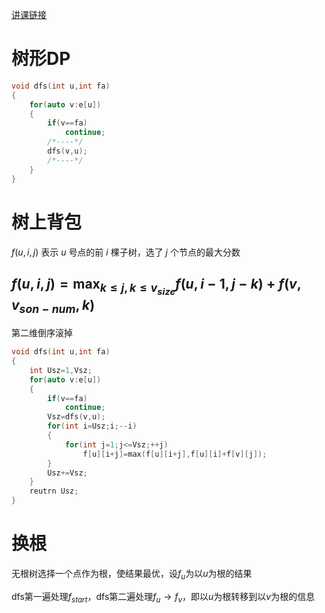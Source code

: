 [讲课链接](https://www.bilibili.com/video/BV1G24y1e7oW/?spm_id_from=333.999.0.0)

# 树形DP
```cpp
void dfs(int u,int fa)
{
    for(auto v:e[u])
    {
        if(v==fa)
            continue;
        /*----*/
        dfs(v,u);
        /*----*/
    }
}
```
# 树上背包
$f(u,i,j)$ 表示 $u$ 号点的前 $i$ 棵子树，选了 $j$ 个节点的最大分数

$f(u,i,j)=\max_{k\le j,k\le v_{size}}f(u,i-1,j-k)+f(v,v_{son-num},k)$
---

第二维倒序滚掉

```cpp
void dfs(int u,int fa)
{
    int Usz=1,Vsz;
    for(auto v:e[u])
    {
        if(v==fa)
            continue;
        Vsz=dfs(v,u);
        for(int i=Usz;i;--i)
        {
            for(int j=1;j<=Vsz;++j)
                f[u][i+j]=max(f[u][i+j],f[u][i]+f[v][j]);
        }
        Usz+=Vsz;
    }
    reutrn Usz;
}
```
# 换根
无根树选择一个点作为根，使结果最优，设$f_u$为以$u$为根的结果

dfs第一遍处理$f_{start}$，dfs第二遍处理$f_u\rightarrow f_v$，即以$u$为根转移到以$v$为根的信息
